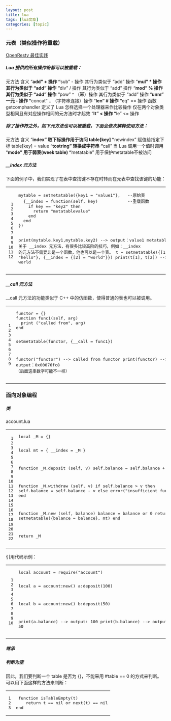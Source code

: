 ```yaml
---
layout: post
title: lua 
tags: [lua文章]
categories: [topic]
---
```


      

<h3 id="元表-类似操作符重载">元表（类似操作符重载）</h3>

<p><a href="https://moonbingbing.gitbooks.io/openresty-best-practices/content/" title="title text">OpenResty 最佳实践</a></p>

<h5 id="lua-提供的所有操作符都可以被重载">Lua 提供的所有操作符都可以被重载：</h5>

<p>元方法 含义
“<strong>add” + 操作
“</strong>sub” - 操作 其行为类似于 “add” 操作
“<strong>mul” * 操作 其行为类似于 “add” 操作
“</strong>div” / 操作 其行为类似于 “add” 操作
“<strong>mod” % 操作 其行为类似于 “add” 操作
“</strong>pow” ^ （幂）操作 其行为类似于 “add” 操作
“<strong>unm” 一元 - 操作
“</strong>concat”  .. （字符串连接）操作
“<strong>len” # 操作
“</strong>eq”  == 操作 函数 getcomphandler 定义了 Lua 怎样选择一个处理器来作比较操作 仅在两个对象类型相同且有对应操作相同的元方法时才起效
“<strong>lt”  &lt; 操作
“</strong>le”  &lt;= 操作</p>

<h5 id="除了操作符之外-如下元方法也可以被重载-下面会依次解释使用方法">除了操作符之外，如下元方法也可以被重载，下面会依次解释使用方法：</h5>

<p>元方法 含义
“<strong>index”   取下标操作用于访问 table[key]
“</strong>newindex”    赋值给指定下标 table[key] = value
“<strong>tostring”    转换成字符串
“</strong>call”    当 Lua 调用一个值时调用
“<strong>mode”    用于弱表(week table)
“</strong>metatable”   用于保护metatable不被访问</p>

<h5 id="index-元方法">__index 元方法</h5>

<p>下面的例子中，我们实现了在表中查找键不存在时转而在元表中查找该键的功能：</p>
<div class="highlight"><div class="chroma">
<table class="lntable"><tr><td class="lntd">
<pre class="chroma"><span class="lnt"> 1
</span><span class="lnt"> 2
</span><span class="lnt"> 3
</span><span class="lnt"> 4
</span><span class="lnt"> 5
</span><span class="lnt"> 6
</span><span class="lnt"> 7
</span><span class="lnt"> 8
</span><span class="lnt"> 9
</span><span class="lnt">10
</span><span class="lnt">11
</span><span class="lnt">12
</span></pre></td>
<td class="lntd">
<pre class="chroma">mytable = setmetatable({key1 = "value1"},   --原始表
  {__index = function(self, key)            --重载函数
    if key == "key2" then
      return "metatablevalue"
    end
  end
})

print(mytable.key1,mytable.key2)  --&gt; output：value1 metatablevalue
关于 __index 元方法，有很多比较高阶的技巧，例如：__index 的元方法不需要非是一个函数，他也可以是一个表。
t = setmetatable({[1] = "hello"}, {__index = {[2] = "world"}})
print(t[1], t[2])   --&gt;hello world</pre></td></tr></table>
</div>
</div>
<h5 id="call-元方法">__call 元方法</h5>

<p>__call 元方法的功能类似于 C++ 中的仿函数，使得普通的表也可以被调用。</p>
<div class="highlight"><div class="chroma">
<table class="lntable"><tr><td class="lntd">
<pre class="chroma"><span class="lnt">1
</span><span class="lnt">2
</span><span class="lnt">3
</span><span class="lnt">4
</span><span class="lnt">5
</span><span class="lnt">6
</span><span class="lnt">7
</span><span class="lnt">8
</span><span class="lnt">9
</span></pre></td>
<td class="lntd">
<pre class="chroma">functor = {}
function func1(self, arg)
  print ("called from", arg)
end

setmetatable(functor, {__call = func1})

functor("functor")  --&gt; called from functor
print(functor)      --&gt; output：0x00076fc8 （后面这串数字可能不一样）</pre></td></tr></table>
</div>
</div>
<h3 id="面向对象编程">面向对象编程</h3>



<h5 id="类">类</h5>

<p>account.lua</p>
<div class="highlight"><div class="chroma">
<table class="lntable"><tr><td class="lntd">
<pre class="chroma"><span class="lnt"> 1
</span><span class="lnt"> 2
</span><span class="lnt"> 3
</span><span class="lnt"> 4
</span><span class="lnt"> 5
</span><span class="lnt"> 6
</span><span class="lnt"> 7
</span><span class="lnt"> 8
</span><span class="lnt"> 9
</span><span class="lnt">10
</span><span class="lnt">11
</span><span class="lnt">12
</span><span class="lnt">13
</span><span class="lnt">14
</span><span class="lnt">15
</span><span class="lnt">16
</span><span class="lnt">17
</span><span class="lnt">18
</span><span class="lnt">19
</span><span class="lnt">20
</span><span class="lnt">21
</span><span class="lnt">22
</span></pre></td>
<td class="lntd">
<pre class="chroma">local _M = {}

local mt = { __index = _M }

function _M.deposit (self, v)
    self.balance = self.balance + v
end

function _M.withdraw (self, v)
    if self.balance &gt; v then
        self.balance = self.balance - v
    else
        error("insufficient funds")
    end
end

function _M.new (self, balance)
    balance = balance or 0
    return setmetatable({balance = balance}, mt)
end

return _M</pre></td></tr></table>
</div>
</div>
<p>引用代码示例：</p>
<div class="highlight"><div class="chroma">
<table class="lntable"><tr><td class="lntd">
<pre class="chroma"><span class="lnt"> 1
</span><span class="lnt"> 2
</span><span class="lnt"> 3
</span><span class="lnt"> 4
</span><span class="lnt"> 5
</span><span class="lnt"> 6
</span><span class="lnt"> 7
</span><span class="lnt"> 8
</span><span class="lnt"> 9
</span><span class="lnt">10
</span></pre></td>
<td class="lntd">
<pre class="chroma">local account = require("account")

local a = account:new()
a:deposit(100)

local b = account:new()
b:deposit(50)

print(a.balance)  --&gt; output: 100
print(b.balance)  --&gt; output: 50</pre></td></tr></table>
</div>
</div>
<h5 id="继承">继承</h5>

<h5 id="判断为空">判断为空</h5>

<p>因此，我们要判断一个 table 是否为 {}，不能采用 #table == 0 的方式来判断。可以用下面这样的方法来判断：</p>
<div class="highlight"><div class="chroma">
<table class="lntable"><tr><td class="lntd">
<pre class="chroma"><span class="lnt">1
</span><span class="lnt">2
</span><span class="lnt">3
</span></pre></td>
<td class="lntd">
<pre class="chroma"> function isTableEmpty(t)
    return t == nil or next(t) == nil
end</pre></td></tr></table>
</div>
</div>